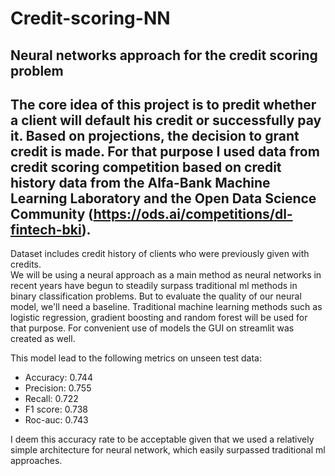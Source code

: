 # Credit-scoring-NN
## Neural networks approach for the credit scoring problem

The core idea of this project is to predit whether a client will default his credit or successfully pay it. 
Based on projections, the decision to grant credit is made. For that purpose I used data from credit scoring competition based on credit history data from the Alfa-Bank Machine Learning Laboratory and the Open Data Science Community (https://ods.ai/competitions/dl-fintech-bki).
---
Dataset includes credit history of clients who were previously given with credits.  
We will be using a neural approach as a main method as neural networks in recent years have begun to steadily surpass traditional ml methods in binary classification problems.
But to evaluate the quality of our neural model, we'll need a baseline. Traditional machine learning methods such as logistic regression, gradient boosting and random forest will be used for that purpose.
For convenient use of models the GUI on streamlit was created as well. 

This model lead to the following metrics on unseen test data:

* Accuracy: 0.744	
* Precision: 0.755	
* Recall: 0.722
* F1 score: 0.738
* Roc-auc: 0.743


I deem this accuracy rate to be acceptable given that we used a relatively simple architecture for neural network, which easily surpassed traditional ml approaches.
